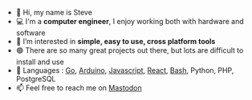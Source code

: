 - 🥳 Hi, my name is Steve
- 💻 I'm a **computer engineer**, I enjoy working both with hardware and software
- 👀 I’m interested in **simple, easy to use, cross platform tools**
- 🟢 There are so many great projects out there, but lots are difficult to install and use
- 📢 Languages : [Go](https://github.com/topics/go), [Arduino](https://github.com/topics/arduino), [Javascript](https://github.com/topics/javascript), [React](https://github.com/topics/react), [Bash](https://github.com/topics/bash), Python, PHP, PostgreSQL
- 📫 Feel free to reach me on <a rel="me" href="https://awscommunity.social/@sztech">Mastodon</a>
